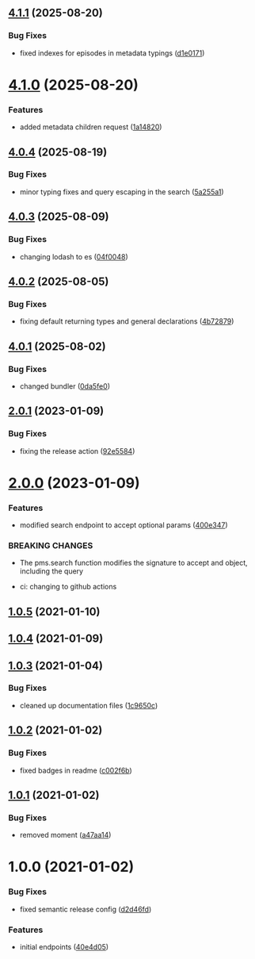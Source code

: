 ## [4.1.1](https://github.com/nass600/plex-sdk/compare/v4.1.0...v4.1.1) (2025-08-20)


### Bug Fixes

* fixed indexes for episodes in metadata typings ([d1e0171](https://github.com/nass600/plex-sdk/commit/d1e01717cb833fd40979c7e934741f42bb3fabbb))

# [4.1.0](https://github.com/nass600/plex-sdk/compare/v4.0.4...v4.1.0) (2025-08-20)


### Features

* added metadata children request ([1a14820](https://github.com/nass600/plex-sdk/commit/1a14820e036de68fe2839a1ab3d29568d2bf1188))

## [4.0.4](https://github.com/nass600/plex-sdk/compare/v4.0.3...v4.0.4) (2025-08-19)


### Bug Fixes

* minor typing fixes and query escaping in the search ([5a255a1](https://github.com/nass600/plex-sdk/commit/5a255a1eaa79d545a6d2c28f087f6472aa4a5dc8))

## [4.0.3](https://github.com/nass600/plex-sdk/compare/v4.0.2...v4.0.3) (2025-08-09)


### Bug Fixes

* changing lodash to es ([04f0048](https://github.com/nass600/plex-sdk/commit/04f00484431a9cbce3a6e0b257c2d2e49a5482eb))

## [4.0.2](https://github.com/nass600/plex-sdk/compare/v4.0.1...v4.0.2) (2025-08-05)


### Bug Fixes

* fixing default returning types and general declarations ([4b72879](https://github.com/nass600/plex-sdk/commit/4b72879d4e9031aa738776c33a8daba31b419bb0))

## [4.0.1](https://github.com/nass600/plex-sdk/compare/v4.0.0...v4.0.1) (2025-08-02)


### Bug Fixes

* changed bundler ([0da5fe0](https://github.com/nass600/plex-sdk/commit/0da5fe09feaa4fc56008440bc92b628cc838ce73))

## [2.0.1](https://github.com/nass600/plex-sdk/compare/2.0.0...2.0.1) (2023-01-09)

### Bug Fixes

- fixing the release action ([92e5584](https://github.com/nass600/plex-sdk/commit/92e5584e670d1a44aff62f1e3caefa5af9a3c29f))

# [2.0.0](https://github.com/nass600/plex-sdk/compare/1.0.5...2.0.0) (2023-01-09)

### Features

- modified search endpoint to accept optional params ([400e347](https://github.com/nass600/plex-sdk/commit/400e347008c45fc3df77ff624d4f1d9972d4a477))

### BREAKING CHANGES

- The pms.search function modifies the signature to accept and object, including the
  query

- ci: changing to github actions

## [1.0.5](https://github.com/nass600/plex-sdk/compare/1.0.4...1.0.5) (2021-01-10)

## [1.0.4](https://github.com/nass600/plex-sdk/compare/1.0.3...1.0.4) (2021-01-09)

## [1.0.3](https://github.com/nass600/plex-sdk/compare/1.0.2...1.0.3) (2021-01-04)

### Bug Fixes

- cleaned up documentation files ([1c9650c](https://github.com/nass600/plex-sdk/commit/1c9650cabf2b46e934b73b5758fa4c9915c7eda1))

## [1.0.2](https://github.com/nass600/plex-sdk/compare/1.0.1...1.0.2) (2021-01-02)

### Bug Fixes

- fixed badges in readme ([c002f6b](https://github.com/nass600/plex-sdk/commit/c002f6b0455762ac5a0ecdffe845a259697ea545))

## [1.0.1](https://github.com/nass600/plex-sdk/compare/1.0.0...1.0.1) (2021-01-02)

### Bug Fixes

- removed moment ([a47aa14](https://github.com/nass600/plex-sdk/commit/a47aa142a946dc812b2ec30d118f16651854c3f2))

# 1.0.0 (2021-01-02)

### Bug Fixes

- fixed semantic release config ([d2d46fd](https://github.com/nass600/plex-sdk/commit/d2d46fd25cbd55f7820c51bd3485a6ebd3524922))

### Features

- initial endpoints ([40e4d05](https://github.com/nass600/plex-sdk/commit/40e4d0520bde0aee6309379f958e99ee5f28a105))
